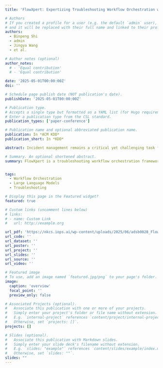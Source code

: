 ```yaml
---
title: 'FlowXpert: Expertizing Troubleshooting Workflow Orchestration with Knowledge Base and Multi-Agent Coevolution'

# Authors
# If you created a profile for a user (e.g. the default `admin` user), write the username (folder name) here
# and it will be replaced with their full name and linked to their profile.
authors:
  - Binpeng Shi
  - admin
  - Jingya Wang
  - et al.

# Author notes (optional)
author_notes:
  # - 'Equal contribution'
  # - 'Equal contribution'

date: '2025-05-01T00:00:00Z'
doi: ''

# Schedule page publish date (NOT publication's date).
publishDate: '2025-05-01T00:00:00Z'

# Publication type.
# Accepts a single type but formatted as a YAML list (for Hugo requirements).
# Enter a publication type from the CSL standard.
publication_types: ['paper-conference']

# Publication name and optional abbreviated publication name.
publication: In *ACM KDD*
publication_short: In *KDD*

abstract: Incident management remains a critical yet challenging task for large-scale cloud services. Most cloud service providers abstract troubleshooting into predefined workflows for different incidents, offering step-by-step guidance. However, manually crafting workflows is resource-consuming and knowledge-intensive, hindering large-scale deployment. Most automated techniques for workflow orchestration rely on large language models (LLMs) to handle complex tasks but overlook key aspects of troubleshooting, including complex expertise, domain requirements, and the reliability of AI feedback. These limitations undermine workflow quality. Therefore, we propose FlowXpert, a novel framework for troubleshooting workflow orchestration. Leveraging LLMs, it first builds a knowledge base centered on incident-aware nodes to precisely depict expertise. Then, fed into AI feedback and synthetic preference data, reinforcement learning is applied to refine the workflow generator and evaluator. To assess troubleshooting workflows, we introduce OpsFlowBench based on Huawei Cloud’s datacenter switch operation documents. Benchmark tests under the tailored STEPScore metric validate its effectiveness. Furthermore, during a 10-week deployment in Huawei Cloud’s datacenter network, FlowXpert provided valuable support to both on-call engineers and AI executors, as evidenced by empirical data and case study.

# Summary. An optional shortened abstract.
summary: FlowXpert is a troubleshooting workflow orchestration framework that uses LLMs to build an incident-aware knowledge base and applies reinforcement learning with AI feedback to improve workflow generation. Evaluated on OpsFlowBench and deployed in Huawei Cloud’s datacenter, it demonstrated effectiveness in supporting engineers and AI agents.


tags:
  - Workflow Orchestration
  - Large Language Models
  - Troubleshooting

# Display this page in the Featured widget?
featured: true

# Custom links (uncomment lines below)
# links:
# - name: Custom Link
#   url: http://example.org

url_pdf: 'https://nkcs.iops.ai/wp-content/uploads/2025/06/adsb0028_FlowXpert_camera_ready.pdf'
url_code: ''
url_dataset: ''
url_poster: ''
url_project: ''
url_slides: ''
url_source: ''
url_video: ''

# Featured image
# To use, add an image named `featured.jpg/png` to your page's folder.
image:
  caption: 'overview'
  focal_point: ''
  preview_only: false

# Associated Projects (optional).
#   Associate this publication with one or more of your projects.
#   Simply enter your project's folder or file name without extension.
#   E.g. `internal-project` references `content/project/internal-project/index.md`.
#   Otherwise, set `projects: []`.
projects: []

# Slides (optional).
#   Associate this publication with Markdown slides.
#   Simply enter your slide deck's filename without extension.
#   E.g. `slides: "example"` references `content/slides/example/index.md`.
#   Otherwise, set `slides: ""`.
slides: ""
---
```


<!-- {{% callout note %}}
Click the _Cite_ button above to demo the feature to enable visitors to import publication metadata into their reference management software.
{{% /callout %}}

{{% callout note %}}
Create your slides in Markdown - click the _Slides_ button to check out the example.
{{% /callout %}}

Add the publication's **full text** or **supplementary notes** here. You can use rich formatting such as including [code, math, and images](https://docs.hugoblox.com/content/writing-markdown-latex/). -->
